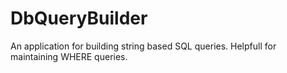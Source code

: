 # DbQueryBuilder

An application for building string based SQL queries.
Helpfull for maintaining WHERE queries.

